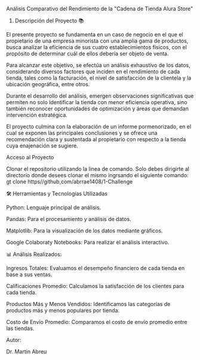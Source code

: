 Análisis Comparativo del Rendimiento de la "Cadena de Tienda Alura Store"

1. Descripción del Proyecto 📚

El presente proyecto se fundamenta en un caso de negocio en el que el propietario de una empresa minorista con una amplia gama de productos,
busca analizar la eficiencia de sus cuatro establecimientos físicos, con el propósito de determinar cuál de ellos debería ser objeto de venta.

Para alcanzar este objetivo, se efectúa un análisis exhaustivo de los datos, considerando diversos factores que inciden en el rendimiento de cada tienda,
tales como la facturación, el nivel de satisfacción de la clientela y la ubicación geográfica, entre otros.

Durante el desarrollo del análisis, emergen observaciones significativas que permiten no solo identificar la tienda con menor eficiencia operativa,
sino también reconocer oportunidades de optimización y áreas que demandan intervención estratégica.

El proyecto culmina con la elaboración de un informe pormenorizado, en el cual se exponen las principales conclusiones y se ofrece una recomendación clara y 
sustentada al propietario con respecto a la tienda cuya enajenación se sugiere.

Acceso al Proyecto


Clonar el repositorio utilizando la linea de comando. Solo debes
dirigirte al directorio donde desees clonar el mismo ingrsando el
siguiente comando: gt clone https//github,com/abrrae1408/1-Challenge


🛠 Herramientas y Tecnologías Utilizadas

Python: Lenguaje principal de análisis.

Pandas: Para el procesamiento y análisis de datos.

Matplotlib: Para la visualización de los datos mediante gráficos. 

Google Colaboraty Notebooks: Para realizar el análisis interactivo. 


📊 Análisis Realizados:

Ingresos Totales: Evaluamos el desempeño financiero de cada tienda en base a sus ventas. 

Calificaciones Promedio: Calculamos la satisfacción de los clientes para cada tienda. 

Productos Más y Menos Vendidos: Identificamos las categorías de productos más y menos populares por tienda. 

Costo de Envío Promedio: Comparamos el costo de envío promedio entre las tiendas.



Autor:

Dr. Martin Abreu

